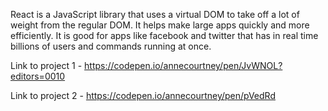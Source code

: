 React is a JavaScript library that uses a virtual DOM to take off a lot of weight from the regular DOM. It helps make large apps quickly and more efficiently. It is good for apps like facebook and twitter that has in real time billions of users and commands running at once. 


Link to project 1  - https://codepen.io/annecourtney/pen/JvWNOL?editors=0010

Link to project 2  - https://codepen.io/annecourtney/pen/pVedRd
